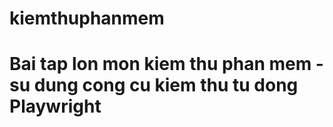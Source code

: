 # kiemthuphanmem 
# Bai tap lon mon kiem thu phan mem - su dung cong cu kiem thu tu dong Playwright
